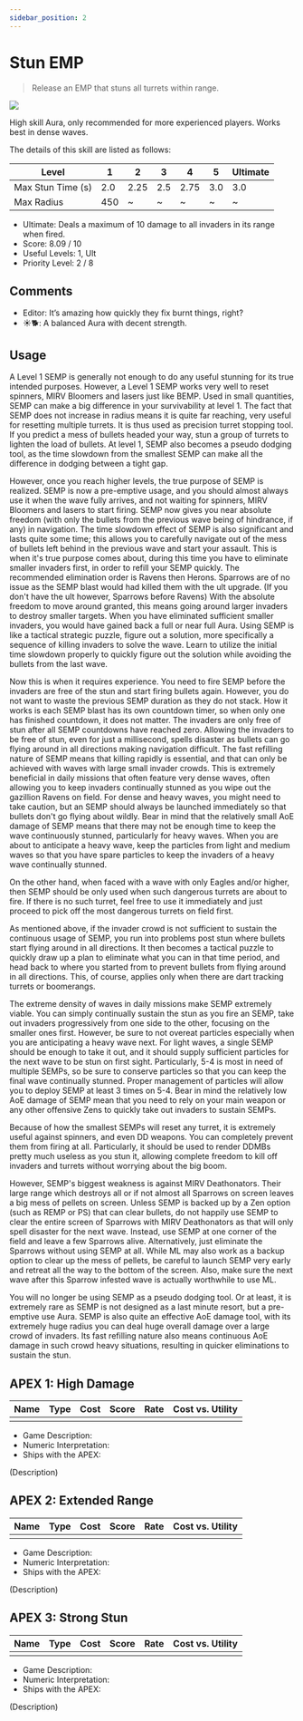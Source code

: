 ```yaml
---
sidebar_position: 2
---
```


# Stun EMP

> Release an EMP that stuns all turrets within range.

<img src="/terms/semp.png" style={{zoom:1.25}}/>

High skill Aura, only recommended for more experienced players. Works best in dense waves.

The details of this skill are listed as follows:

| Level             | 1    | 2    | 3    | 4    | 5    | Ultimate |
| ----------------- | ---- | ---- | ---- | ---- | ---- | -------- |
| Max Stun Time (s) | 2.0  | 2.25 | 2.5  | 2.75 | 3.0  | 3.0      |
| Max Radius        | 450  | ~    | ~    | ~    | ~    | ~        |

- Ultimate: Deals a maximum of 10 damage to all invaders in its range when fired.
- Score: 8.09 / 10
- Useful Levels: 1, Ult
- Priority Level: 2 / 8

## Comments

- Editor: It’s amazing how quickly they fix burnt things, right?
- ☀🐕: A balanced Aura with decent strength.

## Usage

A Level 1 SEMP is generally not enough to do any useful stunning for its true intended purposes. However, a Level 1 SEMP works very well to reset spinners, MIRV Bloomers and lasers just like BEMP. Used in small quantities, SEMP can make a big difference in your survivability at level 1. The fact that SEMP does not increase in radius means it is quite far reaching, very useful for resetting multiple turrets. It is thus used as precision turret stopping tool. If you predict a mess of bullets headed your way, stun a group of turrets to lighten the load of bullets. At level 1, SEMP also becomes a pseudo dodging tool, as the time slowdown from the smallest SEMP can make all the difference in dodging between a tight gap.

However, once you reach higher levels, the true purpose of SEMP is realized. SEMP is now a pre-emptive usage, and you should almost always use it when the wave fully arrives, and not waiting for spinners, MIRV Bloomers and lasers to start firing. SEMP now gives you near absolute freedom (with only the bullets from the previous wave being of hindrance, if any) in navigation. The time slowdown effect of SEMP is also significant and lasts quite some time; this allows you to carefully navigate out of the mess of bullets left behind in the previous wave and start your assault. This is when it's true purpose comes about, during this time you have to eliminate smaller invaders first, in order to refill your SEMP quickly. The recommended elimination order is Ravens then Herons. Sparrows are of no issue as the SEMP blast would had killed them with the ult upgrade. (If you don't have the ult however, Sparrows before Ravens) With the absolute freedom to move around granted, this means going around larger invaders to destroy smaller targets. When you have eliminated sufficient smaller invaders, you would have gained back a full or near full Aura. Using SEMP is like a tactical strategic puzzle, figure out a solution, more specifically a sequence of killing invaders to solve the wave. Learn to utilize the initial time slowdown properly to quickly figure out the solution while avoiding the bullets from the last wave.

Now this is when it requires experience. You need to fire SEMP before the invaders are free of the stun and start firing bullets again. However, you do not want to waste the previous SEMP duration as they do not stack. How it works is each SEMP blast has its own countdown timer, so when only one has finished countdown, it does not matter. The invaders are only free of stun after all SEMP countdowns have reached zero. Allowing the invaders to be free of stun, even for just a millisecond, spells disaster as bullets can go flying around in all directions making navigation difficult. The fast refilling nature of SEMP means that killing rapidly is essential, and that can only be achieved with waves with large small invader crowds. This is extremely beneficial in daily missions that often feature very dense waves, often allowing you to keep invaders continually stunned as you wipe out the gazillion Ravens on field. For dense and heavy waves, you might need to take caution, but an SEMP should always be launched immediately so that bullets don't go flying about wildly. Bear in mind that the relatively small AoE damage of SEMP means that there may not be enough time to keep the wave continuously stunned, particularly for heavy waves. When you are about to anticipate a heavy wave, keep the particles from light and medium waves so that you have spare particles to keep the invaders of a heavy wave continually stunned.

On the other hand, when faced with a wave with only Eagles and/or higher, then SEMP should be only used when such dangerous turrets are about to fire. If there is no such turret, feel free to use it immediately and just proceed to pick off the most dangerous turrets on field first.

As mentioned above, if the invader crowd is not sufficient to sustain the continuous usage of SEMP, you run into problems post stun where bullets start flying around in all directions. It then becomes a tactical puzzle to quickly draw up a plan to eliminate what you can in that time period, and head back to where you started from to prevent bullets from flying around in all directions. This, of course, applies only when there are dart tracking turrets or boomerangs.

The extreme density of waves in daily missions make SEMP extremely viable. You can simply continually sustain the stun as you fire an SEMP, take out invaders progressively from one side to the other, focusing on the smaller ones first. However, be sure to not overeat particles especially when you are anticipating a heavy wave next. For light waves, a single SEMP should be enough to take it out, and it should supply sufficient particles for the next wave to be stun on first sight. Particularly, 5-4 is most in need of multiple SEMPs, so be sure to conserve particles so that you can keep the final wave continually stunned. Proper management of particles will allow you to deploy SEMP at least 3 times on 5-4. Bear in mind the relatively low AoE damage of SEMP mean that you need to rely on your main weapon or any other offensive Zens to quickly take out invaders to sustain SEMPs.

Because of how the smallest SEMPs will reset any turret, it is extremely useful against spinners, and even DD weapons. You can completely prevent them from firing at all. Particularly, it should be used to render DDMBs pretty much useless as you stun it, allowing complete freedom to kill off invaders and turrets without worrying about the big boom.

However, SEMP's biggest weakness is against MIRV Deathonators. Their large range which destroys all or if not almost all Sparrows on screen leaves a big mess of pellets on screen. Unless SEMP is backed up by a Zen option (such as REMP or PS) that can clear bullets, do not happily use SEMP to clear the entire screen of Sparrows with MIRV Deathonators as that will only spell disaster for the next wave. Instead, use SEMP at one corner of the field and leave a few Sparrows alive. Alternatively, just eliminate the Sparrows without using SEMP at all. While ML may also work as a backup option to clear up the mess of pellets, be careful to launch SEMP very early and retreat all the way to the bottom of the screen. Also, make sure the next wave after this Sparrow infested wave is actually worthwhile to use ML.

You will no longer be using SEMP as a pseudo dodging tool. Or at least, it is extremely rare as SEMP is not designed as a last minute resort, but a pre-emptive use Aura. SEMP is also quite an effective AoE damage tool, with its extremely huge radius you can deal huge overall damage over a large crowd of invaders. Its fast refilling nature also means continuous AoE damage in such crowd heavy situations, resulting in quicker eliminations to sustain the stun.

## APEX 1: High Damage

| Name | Type | Cost | Score | Rate | Cost vs. Utility |
| ---- | ---- | ---- | ----- | ---- | ---------------- |
|      |      |      |       |      |                  |

- Game Description:
- Numeric Interpretation:
- Ships with the APEX:

(Description)

## APEX 2: Extended Range

| Name | Type | Cost | Score | Rate | Cost vs. Utility |
| ---- | ---- | ---- | ----- | ---- | ---------------- |
|      |      |      |       |      |                  |

- Game Description:
- Numeric Interpretation:
- Ships with the APEX:

(Description)

## APEX 3: Strong Stun

| Name | Type | Cost | Score | Rate | Cost vs. Utility |
| ---- | ---- | ---- | ----- | ---- | ---------------- |
|      |      |      |       |      |                  |

- Game Description:
- Numeric Interpretation:
- Ships with the APEX:

(Description)

